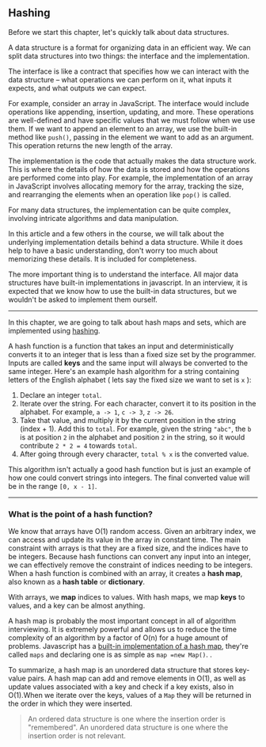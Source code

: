 ## Hashing 

Before we start this chapter, let's quickly talk about data structures.

A data structure is a format for organizing data in an efficient way. We can split data structures into two things: the interface and the implementation.

The interface is like a contract that specifies how we can interact with the data structure – what operations we can perform on it, what inputs it expects, and what outputs we can expect.

For example, consider an array in JavaScript. The interface would include operations like appending, insertion, updating, and more. These operations are well-defined and have specific values that we must follow when we use them. If we want to append an element to an array, we use the built-in method like `push()`, passing in the element we want to add as an argument. This operation returns the new length of the array.

The implementation is the code that actually makes the data structure work. This is where the details of how the data is stored and how the operations are performed come into play. For example, the implementation of an array in JavaScript involves allocating memory for the array, tracking the size, and rearranging the elements when an operation like `pop()` is called.

For many data structures, the implementation can be quite complex, involving intricate algorithms and data manipulation. 

In this article and a few others in the course, we will talk about  the underlying implementation details behind a data structure. While it  does help to have a basic understanding, don't worry too much about  memorizing these details. It is  included  for completeness.

The more important thing is to understand the interface. All major  data structures have built-in implementations in javascript. In an interview, it is expected that we know how to use the  built-in data structures, but we wouldn't be asked to implement them  ourself.

------

In this chapter, we are going to talk about hash maps and sets, which are implemented using [hashing](https://en.wikipedia.org/wiki/Hash_function).

A hash function is a function that takes an input and  deterministically converts it to an integer that is less than a fixed  size set by the programmer. Inputs are called **keys** and  the same input will always be converted to the same integer. Here's an  example hash algorithm for a string containing letters of the English  alphabet ( lets say the fixed size we want to set is `x` ):

1. Declare an integer `total`.
2. Iterate over the string. For each character, convert it to its position in the alphabet. For example, `a -> 1`, `c -> 3`, `z -> 26`.
3. Take that value, and multiply it by the current position in the string (index + 1). Add this to `total`. For example, given the string `"abc"`, the `b` is at position `2` in the alphabet and position `2` in the string, so it would contribute `2 * 2 = 4` towards `total`.
4. After going through every character, `total % x` is the converted value.

This algorithm isn't actually a good hash function but is just an  example of how one could convert strings into integers.  The final converted value will be in the range `[0, x - 1]`.

------

### What is the point of a hash function?

We know that arrays have O(1) random access. Given an arbitrary index, we can access and update its  value in the array in constant time. The main constraint with arrays is  that they are a fixed size, and the indices have to be integers. Because hash functions can convert any input into an integer, we can  effectively remove the constraint of indices needing to be integers.  When a hash function is combined with an array, it creates a **hash map**, also known as a **hash table** or **dictionary**.

With arrays, we **map** indices to values. With hash maps, we map **keys** to values, and a key can be almost anything. 

A hash map is probably the most important concept in all of algorithm interviewing. It is extremely powerful and allows us to reduce the  time complexity of an algorithm by a factor of O(n) for a huge amount of problems. Javascript has a [built-in implementation of a hash map](https://en.wikipedia.org/wiki/Hash_table#Implementations),  they're called `maps` and declaring one is as simple as `map =new Map()`. .

To summarize, a hash map is an unordered data structure that stores key-value pairs. A hash map can add and remove elements in O(1), as well as update values associated with a key and check if a key exists, also in O(1).When we iterate over the keys, values of a `Map`  they will be returned in the order in which they were inserted.

> An ordered data structure is one where the insertion order is  "remembered". An unordered data structure is one where the insertion  order is not relevant.